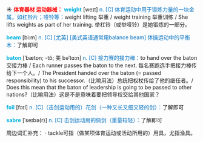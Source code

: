 ☀ <font color="red">**体育器材 运动器械：**</font>
<font color="sky blue">**weight**</font> [weɪt] 
<font color="#0070c0">n. [C] 体育运动中用于锻炼力量的一块金属，如杠铃片；哑铃等：</font>weight lifting 举重 / weight training 举重训练 / She lifts weights as part of her training. 举杠铃（或举哑铃）是她锻炼的一部分。
           
<font color="sky blue">**beam**</font> [bi:m]
<font color="#0070c0">n. [C] [尤英] [美式英语通常用balance beam] 体操运动中的平衡木：</font>了解即可
           
<font color="sky blue">**baton**</font> [ˈbætɒn; -tɒ̃; 美 bəˈtɑ:n]
<font color="#0070c0">n. [C] 接力赛的接力棒：</font>to hand over the baton 交接力棒 / Each runner passes the baton to the next. 每名赛跑选手把接力棒传给下一个人。/ The President handed over the baton (= passed responsibility) to his successor.（比喻用法）总统把权杖传给了他的继任者。/ Does this mean that the baton of leadership is going to be passed to other nations?（比喻用法）这是不是意味着要把领导权交给其他国家？
           
<font color="sky blue">**foil**</font> [fɔɪl]
<font color="#0070c0">n. [C]（击剑运动用的）花剑（一种又长又细又轻的剑）：</font>了解即可
           
<font color="sky blue">**sabre**</font> [ˈseɪbə(r)] 
<font color="#0070c0">n. [C] 击剑运动用的佩剑（重量较轻）：</font>了解即可

周边词汇补充：
· tackle可指（做某项体育运动或活动所用的）用具，尤指渔具。